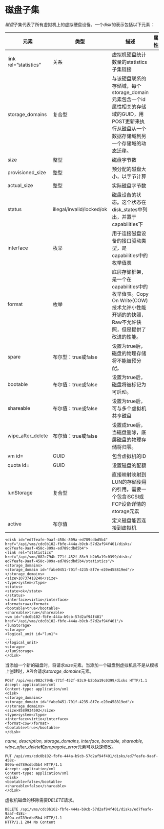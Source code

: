 # 磁盘子集

*磁盘*子集代表了所有虚拟机上的虚拟硬盘设备。一个*disk*的表示包括以下元素：

|元素|类型|描述|属性|
|----|----|----|----|
|link rel=”statistics”|关系|虚拟机硬盘统计数量的statistics子集链接||
|storage\_domains|复合型|与该硬盘联系的存储域，每个storage\_domain元素包含一个id属性相关的存储域的GUID，用POST更新来执行从磁盘从一个数据存储域到另一个存储域的动态迁移。||
|size|整型|磁盘字节数||
|provisioned\_size|整型|预分配的磁盘大小，以字节计算||
|actual\_size|整型|实际磁盘字节数||
|status|illegal/invalid/locked/ok|磁盘设备的状态。这个状态在disk\_states中列出，并置于capabilities下||
|interface|枚举|用于连接磁盘设备的接口驱动类型，是capabilities中的枚举值表||
|format|枚举|底层存储框架，是一个在capabilities中的枚举值表。Copy On Write(COW)技术允许小性能开销的的快照，Raw不允许快照，但是提供了改进的性能。||
|spare|布尔型：true或false|设置为true后，磁盘的物理存储将不能被预分配。||
|bootable|布尔值：true或false|设置为true后，磁盘将被标记为可启动。||
|shareable|布尔值：true或false|设置为true后，可与多个虚拟机共享磁盘||
|wipe\_after\_delete|布尔值：true或false|设置成true后，当磁盘删除，底层磁盘的物理存储将归零。||
|vm id=|GUID|包含虚拟机的ID||
|quota id=|GUID|设置磁盘的配额||
|lunStorage|复合型|直接映射映射到LUN的存储使用的引用，需要一个包含iSCSI或FCP设备详情的storage元素||
|active|布尔值|定义磁盘能否连接到虚拟机||

                  
    <disk id="ed7feafe-9aaf-458c-809a-ed789cdbd5b4"
    href="/api/vms/cdc0b102-fbfe-444a-b9cb-57d2af94f401/disks/
    ed7feafe-9aaf-458c-809a-ed789cdbd5b4">
    <link rel="statistics"
    href="/api/vms/082c794b-771f-452f-83c9-b2b5a19c0399/disks/
    ed7feafe-9aaf-458c-809a-ed789cdbd5b4/statistics"/>
    <storage_domains>
    <storage_domain id="fabe0451-701f-4235-8f7e-e20e458819ed"/>
    </storage_domains>
    <size>10737418240</size>
    <type>system</type>
    <status>
    <state>ok</state>
    </status>
    <interface>virtio</interface>
    <format>raw</format>
    <bootable>true</bootable>
    <shareable>true</shareable>
    <vm id="cdc0b102-fbfe-444a-b9cb-57d2af94f401"
    href="/api/vms/cdc0b102-fbfe-444a-b9cb-57d2af94f401"/>
    <lunStorage>
    <storage>
    <logical_unit id="lun1">
    ...
    </logical_unit>
    <storage>
    </lunStorage>
    </disk>
                  
                

当添加一个新的磁盘时，将请求*size*元素。当添加一个磁盘到虚拟机且不是从模板上创建时，API会请求*storage\_domains*元素。

                
    POST /api/vms/082c794b-771f-452f-83c9-b2b5a19c0399/disks HTTP/1.1
    Accept: application/xml
    Content-type: application/xml
    <disk>
    <storage_domains>
    <storage_domain id="fabe0451-701f-4235-8f7e-e20e458819ed"/>
    </storage_domains>
    <size>8589934592</size>
    <type>system</type>
    <interface>virtio</interface>
    <format>cow</format>
    <bootable>true</bootable>
    </disk>
                
              

*name, description, storage\_domains, interface, bootable, shareable,
wipe\_after\_delete*和*propagate\_error*元素可以快速修改。

                  
    PUT /api/vms/cdc0b102-fbfe-444a-b9cb-57d2af94f401/disks/ed7feafe-9aaf-458c-
    809a-ed789cdbd5b4 HTTP/1.1
    Accept: application/xml
    Content-type: application/xml
    <disk>
    <bootable>false</bootable>
    <shareable>false</shareable>
    </disk>
                  
                

虚拟机磁盘的移除需要*DELETE*请求。

                  
    DELETE /api/vms/cdc0b102-fbfe-444a-b9cb-57d2af94f401/disks/ed7feafe-9aaf-458c-
    809a-ed789cdbd5b4 HTTP/1.1
    HTTP/1.1 204 No Content
                  
                
